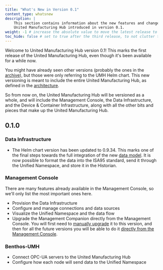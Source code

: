 ```yaml
---
title: "What's New in Version 0.1"
content_type: whatsnew
description: |
    This section contains information about the new features and changes in the
    United Manufacturing Hub introduced in version 0.1.
weight: -1 # increase the absolute value to move the latest release to the top
toc_hide: false # set to true after the third release, to not clutter the sidebar
---
```


<!-- overview -->

Welcome to United Manufacturing Hub version 0.1! This marks the first release of
the United Manufacturing Hub, even though it's been available for a while now.

You might have already seen other versions (probably the ones in the [archive](/docs/whatsnew/archive/)),
but those were only referring to the UMH Helm chart. This new versioning is meant
to include the entire United Manufacturing Hub, as defined in the [architecture](/docs/architecture/).

So from now on, the United Manufacturing Hub will be versioned as a whole, and
will include the Management Console, the Data Infrastructure, and the Device &
Container Infrastructure, along with all the other bits and pieces that make up
the United Manufacturing Hub.
<!-- insert a one-liner about the release here -->

<!-- body -->
<!-- list all the patches in h2, with a list of changes -->

<!-- 
## 0.1.0

### Data Infrastructure

- cool features
- fixed bugs

### Management Console

- fixed bugs
- another cool feature

### Benthos-UMH

- another cool feature
- fixed bugs
-->

## 0.1.0

### Data Infrastructure

- The Helm chart version has been updated to 0.9.34. This marks one of the final steps
  towards the full integration of the new [data model](/docs/datamodel/). It is
  now possible to format the data into the ISA95 standard, send it through the
  Unified Namespace, and store it in the Historian.

### Management Console

There are many features already available in the Management Console, so we'll
only list the most important ones here.

- Provision the Data Infrastructure
- Configure and manage connections and data sources
- Visualize the Unified Namespace and the data flow
- Upgrade the Management Companion directly from the Management Console. You will
  first need to
  [manually upgrade](/docs/production-guide/upgrading/upgrading/#i-installed-the-management-companion-before-the-010-release-how-do-i-upgrade-it)
  it to this version, and then for all the future versions you will be able to do
  it [directly from the Management Console](/docs/features/devicecontainerinfrastructure/upgrading/).

### Benthos-UMH

- Connect OPC-UA servers to the United Manufacturing Hub
- Configure how each node will send data to the Unified Namespace
